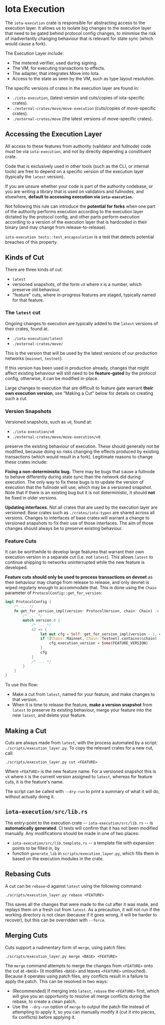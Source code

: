 # Iota Execution

The `iota-execution` crate is responsible for abstracting access to the
execution layer. It allows us to isolate big changes to the execution
layer that need to be gated behind protocol config changes, to
minimise the risk of inadvertantly changing behaviour that is relevant
for state sync (which would cause a fork).

The Execution Layer include:

- The metered verifier, used during signing.
- The VM, for executing transactions to effects.
- The adapter, that integrates Move into Iota.
- Access to the state as seen by the VM, such as type layout
  resolution.

The specific versions of crates in the execution layer are found in:

- `./iota-execution`, (latest version and cuts/copies of iota-specific
  crates).
- `./external-crates/move/move-execution` (cuts/copies of move-specific
  crates).
- `./external-crates/move` (the latest versions of move-specific
  crates).

## Accessing the Execution Layer

All access to these features from authority (validator and fullnode)
code must be via `iota-execution`, and not by directly depending a
constituent crate.

Code that is exclusively used in other tools (such as the CLI, or
internal tools) are free to depend on a specific version of the
execution layer (typically the `latest` version).

If you are unsure whether your code is part of the authority codebase,
or you are writing a library that is used on validators and fullnodes,
and elsewhere, **default to accessing execution via `iota-execution`.**

Not following this rule can introduce the **potential for forks** when
one part of the authority performs execution according to the
execution layer dictated by the protocol config, and other parts
perform execution according to a version of the execution layer that
is hardcoded in their binary (and may change from release-to-release).

`iota-execution tests::test_encapsulation` is a test that detects
potential breaches of this property.

## Kinds of Cut

There are three kinds of cut:

- `latest`
- versioned snapshots, of the form `vX` where `X` is a number, which
  preserve old behaviour.
- "feature" cuts, where in-progress features are staged, typically
  named for that feature.

### The `latest` cut

Ongoing changes to execution are typically added to the `latest`
versions of their crates, found at.

- `./iota-execution/latest`
- `./external-crates/move/`

This is the version that will be used by the latest versions of our
production networks (`mainnet`, `testnet`).

If this version has been used in production already, changes that
might affect existing behaviour will still need to be
**feature-gated** by the protocol config, otherwise, it can be
modified in-place.

Large changes to execution that are difficult to feature gate warrant
**their own execution version**, see "Making a Cut" below for details
on creating such a cut.

### Version Snapshots

Versioned snapshots, such as `v0`, found at:

- `./iota-execution/v0`
- `./external-crates/move/move-execution/v0`

preserve the existing behaviour of execution. These should generally
not be modified, because doing so risks changing the effects produced
by existing transactions (which would result in a fork). Legitimate
reasons to change these crates include:

**Fixing a non-deterministic bug.** There may be bugs that cause a
fullnode to behave differently during state sync than the network did
during execution. The only way to fix these bugs is to update the
version of execution that the fullnode will use, which may be a
versioned snapshot. Note that if there is an existing bug but it is
not deterministic, it should **not** be fixed in older versions.

**Updating interfaces.** Not all crates that are used by the
execution layer are versioned: Base crates such as
`./crates/iota-types` are shared across all versions. Changes to
interfaces of base crates will warrant a change to versioned snapshots
to fix their use of those interfaces. The aim of those changes should
always be to preserve existing behaviour.

### Feature Cuts

It can be worthwhile to develop large features that warrant their own
execution version in a separate cut (i.e. not `latest`). This allows
`latest` to continue shipping to networks uninterrupted while the new
feature is developed.

**Feature cuts should only be used to process transactions on devnet**
as their behaviour may change from release to release, and only devnet
is wiped regularly enough to accommodate that. This is done using the
`Chain` parameter of `ProtocolConfig::get_for_version`:

```rust
impl ProtocolConfig {
    /* ... */
    fn get_for_version_impl(version: ProtocolVersion, chain: Chain) -> Self {
        /* ... */
        match version.0 {
            /* ... */
            42 => {
                let mut cfg = Self::get_for_version_impl(version - 1, chain);
                if ![Chain::Mainnet, Chain::Testnet].contains(&chain) {
                    cfg.execution_version = Some(FEATURE_VERSION)
                }
                cfg
            }
            /* ... */
        }
    }
}
```

To use this flow:

- Make a cut from `latest`, named for your feature, and make changes
  to that version.
- When it is time to release the feature, **make a version snapshot**
  from `latest` to preserve its existing behaviour, merge your feature
  into the new `latest`, and delete your feature.

## Making a Cut

Cuts are always made from `latest`, with the process automated by a
script: `./scripts/execution_layer.py`. To copy the relevant crates
for a new cut, call:

```shell
./scripts/execution_layer.py cut <FEATURE>
```

Where `<FEATURE>` is the new feature name. For a versioned snapshot
this is `vX` where `X` is the current version assigned to `latest`,
whereas for feature cuts, it is the feature's name.

The script can be called with `--dry-run` to print a summary of what
it will do, without actually doing it.

## `iota-execution/src/lib.rs`

The entry-point to the execution crate -- `iota-execution/src/lib.rs`
-- is **automatically generated**. CI tests will confirm that it has
not been modified manually. Any modifications should be made in one
of two places:

- `iota-execution/src/lib.template.rs` -- a template file with
  expansion points to be filled in, by
- function `generate_lib` in `scripts/execution_layer.py`, which fills
  them in based on the execution modules in the crate.

## Rebasing Cuts

A cut can be `rebase`-d against `latest` using the following command:

```shell
./scripts/execution_layer.py rebase <FEATURE>
```

This saves all the changes that were made to the cut after it was
made, and replays them on a fresh cut from `latest`. As a precaution,
it will not run if the working directory is not clean (because if it
goes wrong, it will be harder to recover), but this can be overridden
with `--force`.

## Merging Cuts

Cuts support a rudimentary form of `merge`, using patch files:

```shell
./scripts/execution_layer.py merge <BASE> <FEATURE>
```

The `merge` command attempts to merge the changes from `<FEATURE>`
onto the cut at `<BASE>` (It modifies `<BASE>` and leaves `<FEATURE>`
untouched). Because it operates using patch files, any conflicts
result in a failure to apply the patch. This can be resolved in two
ways:

- (Recommended) If merging into `latest`, `rebase` the `<FEATURE>`
  first, which will give you an opportunity to resolve all merge
  conflicts during the rebase, to create a clean patch.
- Use the `--dry-run` option of `merge` to output the patch file
  instead of attempting to apply it, so you can manually modify it
  (cut it into pieces, fix conflicts) before applying it.
